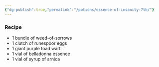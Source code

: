 ```yaml
---
{"dg-publish":true,"permalink":"/potions/essence-of-insanity-7th/"}
---
```


### Recipe
* 1 bundle of weed-of-sorrows
* 1 clutch of runespoor eggs
* 1 giant purple toad wart
* 1 vial of belladonna essence
* 1 vial of syrup of arnica